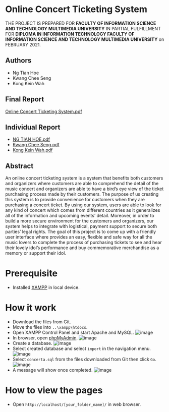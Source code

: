 # Online Concert Ticketing System

THE PROJECT IS PREPARED FOR **FACULTY OF INFORMATION SCIENCE AND TECHNOLOGY MULTIMEDIA UNIVERSITY** IN PARTIAL FULFILLMENT FOR **DIPLOMA IN INFORMATION TECHNOLOGY FACULTY OF INFORMATION SCIENCE AND TECHNOLOGY MULTIMEDIA UNIVERSITY** on FEBRUARY 2021.

## Authors
- Ng Tian Hoe
- Kwang Chee Seng
- Kong Kein Wah

## Final Report

[Online Concert Ticketing System.pdf](https://github.com/CheeseNG523/Online-Concert-Ticketing-System/files/6813993/DCP5521_FYP_FINAL_REPORT.Online.Concert.Ticketing.System.-.GROUP.pdf)

## Individual Report

- [NG TIAN HOE.pdf](https://github.com/CheeseNG523/Online-Concert-Ticketing-System/files/6813999/DCP5521_FYP_FINAL_REPORT.Online.Concert.Ticketing.System.-.Individual.1191200726.NG.TIAN.HOE.pdf)
- [Kwang Chee Seng.pdf](https://github.com/CheeseNG523/Online-Concert-Ticketing-System/files/6813989/DCP5521_FYP_FINAL_REPORT.Online.Concert.Ticketing.System.-.Individual.1191201102.Kwang.Chee.Seng.pdf)
- [Kong Kein Wah.pdf](https://github.com/CheeseNG523/Online-Concert-Ticketing-System/files/6814002/DCP5521_FYP_FINAL_REPORT.Online.Concert.Ticketing.System.-.Individual.1191201503.Kong.Kein.Wah.pdf)

## Abstract

An online concert ticketing system is a system that benefits both customers and organizers where customers are able to comprehend the detail of the music concert and organizers are able to have a bird’s eye view of the ticket purchasing process made by their customers. The purpose of us creating this system is to provide convenience for customers when they are purchasing a concert ticket. By using our system, users are able to look for any kind of concert which comes from different countries as it generalizes all of the information and upcoming events’ detail. Moreover, in order to build a more secure environment for the customers and organizers, our system helps to integrate with logistical, payment support to secure both parties’ legal rights. The goal of this project is to come up with a friendly user interface where provides an easy, flexible and safe way for all the music lovers to complete the process of purchasing tickets to see and hear their lovely idol’s performance and buy commemorative merchandise as a memory or support their idol.

# Prerequisite
- Installed [XAMPP](https://www.apachefriends.org/index.html) in local device.

# How it work
- Download the files from Git.
- Move the files into `..\xampp\htdocs`.
- Open XAMPP Control Panel and start Apache and MySQL.
  ![image](https://user-images.githubusercontent.com/80963922/125410006-083f7f00-e3ef-11eb-89f8-ce1c6ea4d855.png)
- In browser, open [phpMyAdmin](http://localhost/phpmyadmin/).
  ![image](https://user-images.githubusercontent.com/80963922/125410072-1db4a900-e3ef-11eb-80b5-aa532ba5d412.png)
- Create a database.
  ![image](https://user-images.githubusercontent.com/80963922/125410552-90be1f80-e3ef-11eb-9c33-88ff19b3ed20.png)
- Select created database and select `import` in the navigation menu.
  ![image](https://user-images.githubusercontent.com/80963922/125410698-c105be00-e3ef-11eb-89c6-2dee73030218.png)
- Select `concerta.sql` from the files downloaded from Git then click `Go`.
  ![image](https://user-images.githubusercontent.com/80963922/125410932-fc07f180-e3ef-11eb-8539-c7701ea7dff4.png)
- A message will show once completed.
  ![image](https://user-images.githubusercontent.com/80963922/125411037-1a6ded00-e3f0-11eb-9de7-8c5b492c01a2.png)


# How to view the pages
- Open `http://localhost/[your_folder_name]/` in web browser.

